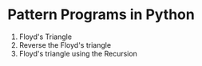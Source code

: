 # Pattern Programs in Python

1. Floyd's Triangle
2. Reverse the Floyd's triangle
3. Floyd's triangle using the Recursion